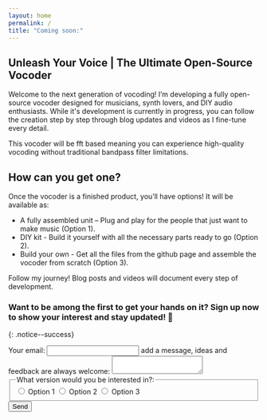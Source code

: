 ```yaml
---
layout: home
permalink: /
title: "Coming soon:"
---
```


## Unleash Your Voice | The Ultimate Open-Source Vocoder

Welcome to the next generation of vocoding!
I’m developing a fully open-source vocoder designed for musicians, synth lovers, and DIY audio enthusiasts. 
While it's development is currently in progress, you can follow the creation step by step through blog updates and videos as I fine-tune every detail.

This vocoder will be fft based meaning you can experience high-quality vocoding without traditional bandpass filter limitations.

## How can you get one?
Once the vocoder is a finished product, you’ll have options! 
It will be available as:
- A fully assembled unit – Plug and play for the people that just want to make music (Option 1).
- DIY kit - Build it yourself with all the necessary parts ready to go (Option 2).
- Build your own - Get all the files from the github page and assemble the vocoder from scratch (Option 3).

Follow my journey! Blog posts and videos will document every step of development.

### Want to be among the first to get your hands on it? Sign up now to show your interest and stay updated! 🚀
{: .notice--success}

<form
    action="https://formspree.io/f/mqaplove"
    method="POST"
>
    <label>
        Your email:
        <input type="email" name="email">
    </label>
    <label>
        add a message, ideas and feedback are always welcome:
        <textarea name="message"></textarea>
    </label>
    <fieldset>
        <legend>What version would you be interested in?:</legend>
        <label>
            <input type="radio" name="option" value="option1"> Option 1
        </label>
        <label>
            <input type="radio" name="option" value="option2"> Option 2
        </label>
        <label>
            <input type="radio" name="option" value="option3"> Option 3
        </label>
    </fieldset>
    <button type="submit">Send</button>
</form>
